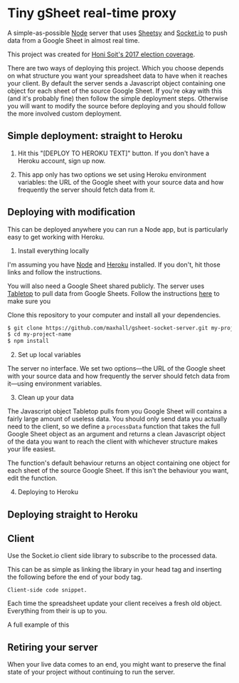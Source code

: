 # Tiny gSheet real-time proxy

A simple-as-possible [Node](#) server that uses [Sheetsy](#) and [Socket.io](#) to push data from a Google Sheet in almost real time.

This project was created for [Honi Soit's 2017 election coverage](#).

There are two ways of deploying this project. Which you choose depends on what structure you want your spreadsheet data to have when it reaches your client. By default the server sends a Javascript object containing one object for each sheet of the source Google Sheet. If you're okay with this (and it's probably fine) then follow the simple deployment steps. Otherwise you will want to modify the source before deploying and you should follow the more involved custom deployment.

## Simple deployment: straight to Heroku

1. Hit this "[DEPLOY TO HEROKU TEXT]" button. If you don't have a Heroku account, sign up now.

2. This app only has two options we set using Heroku environment variables: the URL of the Google sheet with your source data and how frequently the server should fetch data from it.

## Deploying with modification

This can be deployed anywhere you can run a Node app, but is particularly easy to get working with Heroku.

1. Install everything locally

I'm assuming you have [Node](#) and [Heroku](#) installed. If you don't, hit those links and follow the instructions.

You will also need a Google Sheet shared publicly. The server uses [Tabletop](#) to pull data from Google Sheets. Follow the instructions [here](#) to make sure you

Clone this repository to your computer and install all your dependencies.

```sh
$ git clone https://github.com/maxhall/gsheet-socket-server.git my-project-name
$ cd my-project-name
$ npm install
```

2. Set up local variables

The server no interface. We set two options—the URL of the Google sheet with your source data and how frequently the server should fetch data from it—using environment variables.



3. Clean up your data

The Javascript object Tabletop pulls from you Google Sheet will contains a fairly large amount of useless data. You should only send data you actually need to the client, so we define a `processData` function that takes the full Google Sheet object as an argument and returns a clean Javascript object of the data you want to reach the client with whichever structure makes your life easiest.

The function's default behaviour returns an object containing one object for each sheet of the source Google Sheet. If this isn't the behaviour you want, edit the function.

4. Deploying to Heroku

## Deploying straight to Heroku

## Client

Use the Socket.io client side library to subscribe to the processed data.

This can be as simple as linking the library in your head tag and inserting the following before the end of your body tag.

```
Client-side code snippet.
```

Each time the spreadsheet update your client receives a fresh old object. Everything from their is up to you.

A full example of this

## Retiring your server

When your live data comes to an end, you might want to preserve the final state of your project without continuing to run the server.
